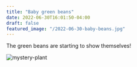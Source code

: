 ```yaml
---
title: "Baby green beans"
date: 2022-06-30T16:01:50-04:00
draft: false
featured_image: "/2022-06-30-baby-beans.jpg"
---
```


The green beans are starting to show themselves!

![mystery-plant](/2022-06-30-baby-beans.jpg)
